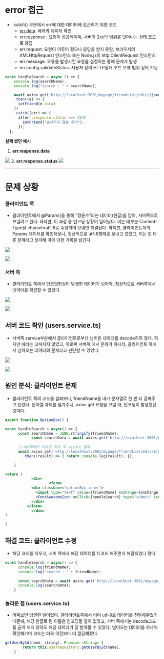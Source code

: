# error 접근

- .catch() 부문에서 err에 대한 데이터에 접근하기 위한 코드
    - [err.data](http://err.data): 에러의 데이터 확인
    - err.response : 요청이 성공적이며, 서버가 2xx의 범위를 벗어나는 상태 코드로 응답
    - err.request: 요청이 이루어 졌으나 응답을 받지 못함, 브라우저의 XMLHttpRequest 인스턴스 또는 Node.js의 http.ClientRequest 인스턴스
    - err.message: 오류를 발생시킨 요청을 설정하는 중에 문제가 발생
    - err.config.validateStatus: 사용자 정의 HTTP상태 코드 오류 범위 정의 가능

```jsx
const handleSearch = async () => {
    console.log(searchName);
    console.log("search : " + searchName);

    await axios.get(`http://localhost:3001/mypage/friendList/edit/${searchName}`)
    .then((e) => {
      setFriend(e.data)
    })
    .catch((err) => {
      if(err.response.status === 404)
        setFriend("존재하지 않는 유저"); 
      });
  };
```

**실제 썼던 예시**

1. **err.response.data**

![](https://images.velog.io/images/dbstn1325/post/2524e689-134e-431d-a6b1-6dce37ea6786/image.png)
2. **err.response.status**
![](https://images.velog.io/images/dbstn1325/post/a701df06-db9f-4ca6-9a47-4db5a7b36f7d/image.png)


---

# 문제 상황

### 클라이언트 쪽

- 클라이언트에서 @Param()을 통해 “정윤수”라는 데이터(한글)을 담아, 서버쪽으로 보낼려고 한다. 하지만, 이 과정 중 인코딩 상황이 일어났다. 이는 대부분 Content-Type을 charset=utf-8로 수정하여 보내면 해결된다. 하지만, 클라이언트쪽의 Params 데이터를 확인해보니, 정상적으로 utf-8형태로 보내고 있었고, 이는 또 다른 문제라고 생각해 이에 대한 기록을 남긴다.

![](2022-03-22-17-05-23.png)

![](2022-03-22-17-05-39.png)

### 서버 쪽

- 클라이언트 쪽에서 인코딩현상이 발생한 데이터가 넘어와, 정상적으로 서버쪽에서 데이터를 확인할 수 없었다.

![](https://images.velog.io/images/dbstn1325/post/525f7b86-50e2-4dc2-aca0-54fa076892d7/image.png)

![](https://images.velog.io/images/dbstn1325/post/237a36c8-059e-4070-9868-41aaea382887/image.png)

## 서버 코드 확인 (users.service.ts)

- 서버쪽 service부분에서 클라이언트로부터 넘어온 데이터를 decode하려 했다. 하지만 에러는 고쳐지지 않았고, 이로써 서버쪽 에서 문제가 아니라, 클라이언트 쪽에서 넘어오는 데이터의 문제라고 판단할 수 있었다.

![](https://images.velog.io/images/dbstn1325/post/81cf5c92-d17a-4375-a6db-fb5c63cba6c3/image.png)


![](https://images.velog.io/images/dbstn1325/post/994fb1ee-8367-46d3-b208-7498cbfaaf8e/image.png)
## 원인 분석: 클라이언트 문제

- 클라이언트 쪽의 코드를 살펴보니, friendName을 내가 문자열로 한 번 더 감싸주고 있었다. 문자열 자체를 넘겨주니, axios get 요청을 보낼 때, 인코딩이 발생했던 것이다.

```jsx
export function OptionBox() {

const handleSearch = async() => {
      const searchName = JSON.stringify(friendName);
			const searchData = await axios.get(`http://localhost:3001/mypage/friendList/edit/${searchName}`);
      
      //서버쪽에서 디코딩 처리 후 result 출력
      await axios.get(`http://localhost:3001/mypage/friendList/edit/${searchName}`)
        .then((result) => { return console.log(result); });
			
    }

return ( 
			<div>
					<form>
            <div className="optionBox_inner">
              <input type="text" value={friendName} onChange={onChange} name="name"></input>
              <FontAwesomeIcon onClick={handleSearch} type="submit" icon={faPropIcon} className="search" />
            </div>
          </form>
			</div>
)

}
```

## 해결 코드: 클라이언트 수정

- 해당 코드를 지우고, 서버 쪽에서 해당 데이터를 디코드 해주면서 해결되었나 했다.

```jsx
const handleSearch = async() => {
      console.log(friendName);
      console.log("search : " + friendName);
      
      const searchData = await axios.get(`http://localhost:3001/mypage/friendList/edit/${friendName}`);
      console.log(searchData);
    }
```

### 놀라운 점 (users.service.ts)

- 어찌보면 당연한 일이었다. 클라이언트쪽에서 이미 utf-8로 데이터를 전달해주었기 때문에, 해당 한글로 된 이름은 인코딩될 일이 없었고, 서버 쪽에서는 decode코드를 굳이 쓰지 않아도 해당 데이터가 잘 받아올 수 있었다. 넘어오는 데이터를 하나씩 확인해가며 코드는 더욱 이전보다 더 깔끔해졌다.

```jsx
getUserById(name: string): Promise <String> {
        return this.userRepository.getUserById(name);
    }
```

